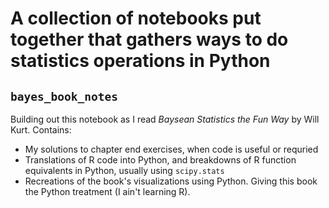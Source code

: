 # A collection of notebooks put together that gathers ways to do statistics operations in Python

## `bayes_book_notes`
Building out this notebook as I read *Baysean Statistics the Fun Way* by Will Kurt. Contains:  
- My solutions to chapter end exercises, when code is useful or requried
- Translations of R code into Python, and breakdowns of R function equivalents in Python, usually using `scipy.stats`
- Recreations of the book's visualizations using Python. 
Giving this book the Python treatment (I ain't learning R).